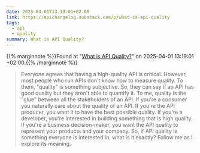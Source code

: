 ```yaml
---
date: 2025-04-01T13:19:01+02:00
link: https://apichangelog.substack.com/p/what-is-api-quality
tags:
  - api
  - quality
summary: What is API Quality?
---
```

{{% marginnote %}}Found at "[What is API Quality?](https://web.archive.org/web/20250401131901/https://apichangelog.substack.com/p/what-is-api-quality)" on 2025-04-01 13:19:01 +02:00.{{% /marginnote %}}

> Everyone agrees that having a high-quality API is critical. However, most people who run APIs don't know how to measure quality. To them, "quality" is something subjective. So, they can say if an API has good quality but they aren't able to quantify it. To me, quality is the "glue" between all the stakeholders of an API. If you're a consumer you naturally care about the quality of an API. If you're the API producer, you want it to have the best possible quality. If you're a developer, you're interested in building something that is high quality. If you're a business decision-maker, you want the API quality to represent your products and your company. So, if API quality is something everyone is interested in, what is it exactly? Follow me as I explore its meaning.